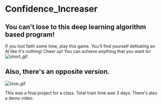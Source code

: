 # Confidence_Increaser
## You can't lose to this deep learning algorithm based program!
If you lost faith some time, play this game. You'll find yourself defeating an AI like it's nothing! Cheer up! You can achieve anything that you want to!
![short_gif](https://user-images.githubusercontent.com/56227873/110602746-40c11900-81c1-11eb-9403-35100bce1053.gif)

## Also, there's an opposite version.

![lose_gif](https://user-images.githubusercontent.com/56227873/110605371-05741980-81c4-11eb-99b6-2d59ab59ef7c.gif)

This was a final project for a class. Total train time was 3 days.
There's also a demo video.

